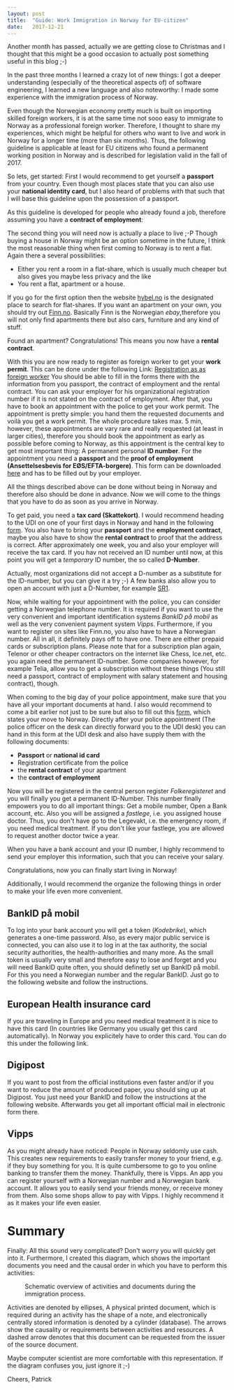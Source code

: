```yaml
---
layout: post
title:  "Guide: Work Immigration in Norway for EU-citizen"
date:   2017-12-21
--- 
```


Another month has passed, actually we are getting close to Christmas and I thought that this might be a good occasion to actually post something useful in this blog ;-)

In the past three months I learned a crazy lot of new things: I got a deeper understanding (especially of the theoretical aspects of) of software engineering, I learned a new language and also noteworthy: I made some experience with the immigration process of Norway. 

Even though the Norwegian economy pretty much is built on importing skilled foreign workers, it is at the same time not sooo easy to immigrate to Norway as a professional foreign worker. Therefore, I thought to share my experiences, which might be helpful for others who want to live and work in Norway for a longer time (more than six months). Thus, the following guideline is applicable at least for EU citizens who found a permanent working position in Norway and is described for legislation valid in the fall of 2017.

So lets, get started: First I would recommend to get yourself a **passport** from your country. Even though most places state that you can also use your **national identity card**, but I also heard of problems with that such that I will base this guideline upon the possession of a passport.

As this guideline is developed for people who already found a job, therefore assuming you have a **contract of employment**:

The second thing you will need now is actually a place to live ;-P
Though buying a house in Norway might be an option sometime in the future, I think the most reasonable thing when first coming to Norway is to rent a flat. Again there a several possibilities:

- Either you rent a room in a flat-share, which is usually much cheaper but also gives you maybe less privacy and the like
- You rent a flat, apartment or a house. 

If you go for the first option then the website [hybel.no](https://www.hybel.no) is the designated place to search for flat-shares.
If you want an apartment on your own, you should try out [Finn.no](https://www.finn.no). Basically Finn is the Norwegian _ebay_,therefore you will not only find apartments there but also cars, furniture and any kind of stuff. 

Found an apartment? Congratulations! This means you now have a **rental contract**.

With this you are now ready to register as foreign worker to get your **work permit**. 
This can be done under the following Link: [Registration as as foreign worker](https://selfservice.udi.no/en-gb/)
You should be able to fill in the forms there with the information from you passport, the contract of employment and the rental contract. You can ask your employer for his organizational registration number if it is not stated on the contract of employment.
After that, you have to book an appointment with the police to get your work permit.
The appointment is pretty simple: you hand them the requested documents and voilà you get a work permit.
The whole procedure takes max. 5 min, however, these appointments are vary rare and really requested (at least in larger cities), therefore you should book the appointment as early as possible before coming to Norway, as this appointment is the central key to get most important thing: A permanent personal **ID number**.
For the appointment you need a **passport** and the **proof of employment (Ansettelsesbevis for EØS/EFTA-borgere)**.
This form can be downloaded [here](https://www.udi.no/globalassets/global/skjemaer/ansettelsesbevis-eos-efta-gp7116-b.pdf) and has to be filled out by your employer.

All the things described above can be done without being in Norway and therefore also should be done in advance.
Now we will come to the things that you have to do as soon as you arrive in Norway.

To get paid, you need a **tax card (Skattekort)**.
I would recommend heading to the UDI on one of your first days in Norway and hand in the following [form](http://www.skatteetaten.no/globalassets/Skjemaer/alltid/RF1209E.pdf).
You also have to bring your **passport** and the **employment contract**, maybe you also have to show the **rental contract** to proof that the address is correct.
After approximately one week, you and also your employer will receive the tax card.
If you hav not received an ID number until now, at this point you will get a *temporary* ID number, the so called **D-Number**.

Actually, most organizations did not accept a D-number as a substitute for the ID-number, but you can give it a try ;-)
A few banks also allow you to open an account with just a D-Number, for example [SR1](https://www.sparebank1.no/).

Now, while waiting for your appointment with the police, you can consider getting a Norwegian telephone number.
It is required if you want to use the very convenient and important identification systems _BankID på mobil_ as well as the very convenient payment system _Vipps_. Furthermore, if you want to register on sites like Finn.no, you also have to have a Norwegian number. All in all, it definitely pays off to have one.
There are either prepaid cards or subscription plans. 
Please note that for a subscription plan again, Telenor or other cheaper contractors on the internet like Chess, Ice.net, etc. you again need the permanent ID-number. Some companies however, for example Telia, allow you to get a subscription without these things (You still need a passport, contract of employment with salary statement and housing contract), though.

When coming to the big day of your police appointment, make sure that you have all your important documents at hand.
I also would recommend to come a bit earlier not just to be sure but also to fill out this [form](http://www.skatteetaten.no/globalassets/Skjemaer/alltid/RF-1401E.pdf), which states your move to Norway.
Directly after your police appointment (The police officer on the desk can directly forward you to the UDI desk) you can hand in this form at the UDI desk and also have supply them with the following documents:
- **Passport** or **national id card**
- Registration certificate from the police
- the **rental contract** of your apartment
- the **contract of employment**

Now you will be registered in the central person register *Folkeregisteret* and you will finally you get a permanent ID-Number.
This number finally empowers you to do all important things: Get a mobile number, Open a Bank account, etc.
Also you will be assigned a *fastlege*, i.e. you assigned house doctor. 
Thus, you don't have go to the Legevakt, i.e. the emergency room, if you need medical treatment. 
If you don't like your fastlege, you are allowed to request another doctor twice a year.

When you have a bank account and your ID number, I highly recommend to send your employer this information, such that you can receive your salary.

Congratulations, now you can finally start living in Norway!

Additionally, I would recommend the organize the following things in order to make your life even more convenient.

## BankID på mobil

To log into your bank account you will get a token (*Kodebrike*), which generates a one-time password.
Also, as every major public service is connected, you can also use it to log in at the tax authority, the social security authorities, the health-authorities and many more.
As the small token is usually very small and therefore easy to lose and forget and you will need BankID quite often, you should definetly set up BankID på mobil. 
For this you need a Norwegian number and the regular BankID.
Just go to the following website and follow the instructions.

## European Health insurance card

If you are traveling in Europe and you need medical treatment it is nice to have this card (In countries like Germany you usually get this card automatically).
In Norway you explicitely have to order this card.
You can do this under the following link.

## Digipost

If you want to post from the official institutions even faster and/or if you want to reduce the amount of produced paper, you should sing up at Digipost. 
You just need your BankID and follow the instructions at the following website.
Afterwards you get all important official mail in electronic form there.

## Vipps

As you might already have noticed: People in Norway seldomly use cash.
This creates new requirements to easily transfer money to your friend, e.g. if they buy something for you. 
It is quite cumbersome to go to you online banking to transfer them the money. 
Thankfully, there is Vipps. 
An app you can register yourself with a Norwegian number and a Norwegian bank account.
It allows you to easily send your friends money, or receive money from them.
Also some shops allow to pay with Vipps.
I highly recommend it as it makes your life even easier.

# Summary

Finally: All this sound very complicated? Don't worry you will quickly get into it. 
Furthermore, I created this diagram, which shows the important documents you need and the causal order in which you have to perform this activities:

<figure>
	<img src="{{ '/assets/img/posts/immigration-diagram.dot.png' | prepend: site.baseurl }}" alt=""> 
	<figcaption>Schematic overview of activities and documents during the immigration process.</figcaption>
</figure>

Activities are denoted by ellipses, A physical printed document, which is required during an activity has the shape of a note, and electronically centrally stored information is denoted by a cylinder (database). The arrows show the causality or requirements between activities and resources. A dashed arrow denotes that this document can be requested from the issuer of the source document.

Maybe computer scientist are more comfortable with this representation. 
If the diagram confuses you, just ignore it ;-)

Cheers,
Patrick

